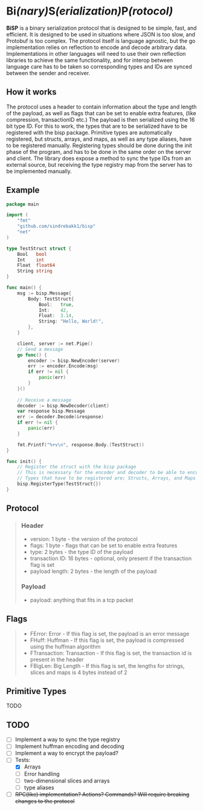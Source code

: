 # __Bi__*(nary)*__S__*(erialization)*__P__*(rotocol)*

__BiSP__ is a binary serialization protocol that is designed to be simple, fast, and efficient. It is designed to be used
in situations where JSON is too slow, and Protobuf is too complex. The protocol itself is language agnostic, but the go
implementation relies on reflection to encode and decode arbitrary data. Implementations in other languages will need to use
their own reflection libraries to achieve the same functionality, and for interop between language care has to be taken
so corresponding types and IDs are synced between the sender and receiver.

## How it works
The protocol uses a header to contain information about the type and length of the payload, as well as flags that can be
set to enable extra features, (like compression, transactionID etc.) The payload is then serialized using the 16 bit type ID.
For this to work, the types that are to be serialized have to be registered with the bisp package. Primitive types are
automatically registered, but structs, arrays, and maps, as well as any type aliases, have to be registered manually.
Registering types should be done during the init phase of the program, and has to be done in the same order on the server
and client. The library does expose a method to sync the type IDs from an external source, but receiving the
type registry map from the server has to be implemented manually.

## Example

```go
package main

import (
	"fmt"
	"github.com/sindrebakk1/bisp"
	"net"
)

type TestStruct struct {
    Bool   bool
    Int    int
    Float  float64
    String string
}

func main() {
	msg := bisp.Message{
		Body: TestStruct{
			Bool:   true,
			Int:    42,
			Float:  3.14,
			String: "Hello, World!",
		},
	}

	client, server := net.Pipe() 
	// Send a message
	go func() {
		encoder := bisp.NewEncoder(server)
		err := encoder.Encode(msg)
		if err != nil {
			panic(err)
		}
	}()
	
	// Receive a message
	decoder := bisp.NewDecoder(client)
	var response bisp.Message
	err := decoder.Decode(&response)
	if err != nil {
		panic(err)
	}

	fmt.Printf("%+v\n", response.Body.(TestStruct))
}

func init() {
	// Register the struct with the bisp package
	// This is necessary for the encoder and decoder to be able to encode and decode the struct
	// Types that have to be registered are; Structs, Arrays, and Maps as well as any type aliases such as enums
	bisp.RegisterType(TestStruct{})
}
```

## Protocol
> ### Header
> - version: 1 byte - the version of the protocol
> - flags: 1 byte - flags that can be set to enable extra features
> - type: 2 bytes - the type ID of the payload
> - transaction ID: 16 bytes - optional, only present if the transaction flag is set
> - payload length: 2 bytes - the length of the payload
> ### Payload
> - payload: anything that fits in a tcp packet

## Flags
> - FError: Error - If this flag is set, the payload is an error message
> - FHuff: Huffman - If this flag is set, the payload is compressed using the huffman algorithm
> - FTransaction: Transaction - If this flag is set, the transaction id is present in the header
> - FBigLen: Big Length - If this flag is set, the lengths for strings, slices and maps is 4 bytes instead of 2

## Primitive Types
TODO

## TODO
- [ ] Implement a way to sync the type registry
- [ ] Implement huffman encoding and decoding
- [ ] Implement a way to encrypt the payload?
- [ ] Tests:
  - [x] Arrays
  - [ ] Error handling
  - [ ] two-dimensional slices and arrays
  - [ ] type aliases
- [ ] ~~RPC(like) implementation? Actions? Commands? Will require breaking changes to the protocol~~
